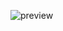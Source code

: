 ![preview](https://cdn.discordapp.com/attachments/1370958073102991463/1409531360422531152/image.png?ex=68adb7e0&is=68ac6660&hm=7bdc88137bb6d037d3febf910f1e493ad39100dbf5909e6f90b147e6ce8c149e)
